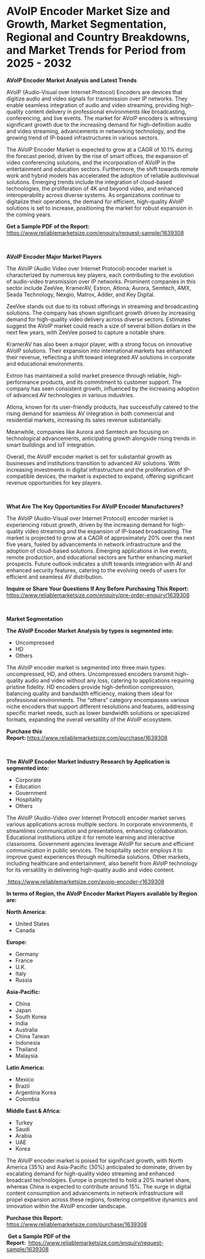 <p><h1>AVoIP Encoder Market Size and Growth, Market Segmentation, Regional and Country Breakdowns, and Market Trends for Period from 2025 -  2032</h1></p><p><strong>AVoIP Encoder Market Analysis and Latest Trends</strong></p>
<p><p>AVoIP (Audio-Visual over Internet Protocol) Encoders are devices that digitize audio and video signals for transmission over IP networks. They enable seamless integration of audio and video streaming, providing high-quality content delivery in professional environments like broadcasting, conferencing, and live events. The market for AVoIP encoders is witnessing significant growth due to the increasing demand for high-definition audio and video streaming, advancements in networking technology, and the growing trend of IP-based infrastructures in various sectors.</p><p>The AVoIP Encoder Market is expected to grow at a CAGR of 10.1% during the forecast period, driven by the rise of smart offices, the expansion of video conferencing solutions, and the incorporation of AVoIP in the entertainment and education sectors. Furthermore, the shift towards remote work and hybrid models has accelerated the adoption of reliable audiovisual solutions. Emerging trends include the integration of cloud-based technologies, the proliferation of 4K and beyond video, and enhanced interoperability across diverse systems. As organizations continue to digitalize their operations, the demand for efficient, high-quality AVoIP solutions is set to increase, positioning the market for robust expansion in the coming years.</p></p>
<p><strong>Get a Sample PDF of the Report:&nbsp;</strong> <a href="https://www.reliablemarketsize.com/enquiry/request-sample/1639308?utm_campaign=3059&utm_medium=2&utm_source=Github&utm_content=ia&utm_term=15042025&utm_id=avoip-encoder">https://www.reliablemarketsize.com/enquiry/request-sample/1639308</a></p>
<p>&nbsp;</p>
<p><strong>AVoIP Encoder Major Market Players</strong></p>
<p><p>The AVoIP (Audio Video over Internet Protocol) encoder market is characterized by numerous key players, each contributing to the evolution of audio-video transmission over IP networks. Prominent companies in this sector include ZeeVee, KramerAV, Extron, Atlona, Aurora, Semtech, AMX, Seada Technology, Nexgio, Matrox, Adder, and Key Digital.</p><p>ZeeVee stands out due to its robust offerings in streaming and broadcasting solutions. The company has shown significant growth driven by increasing demand for high-quality video delivery across diverse sectors. Estimates suggest the AVoIP market could reach a size of several billion dollars in the next few years, with ZeeVee poised to capture a notable share.</p><p>KramerAV has also been a major player, with a strong focus on innovative AVoIP solutions. Their expansion into international markets has enhanced their revenue, reflecting a shift toward integrated AV solutions in corporate and educational environments.</p><p>Extron has maintained a solid market presence through reliable, high-performance products, and its commitment to customer support. The company has seen consistent growth, influenced by the increasing adoption of advanced AV technologies in various industries.</p><p>Atlona, known for its user-friendly products, has successfully catered to the rising demand for seamless AV integration in both commercial and residential markets, increasing its sales revenue substantially.</p><p>Meanwhile, companies like Aurora and Semtech are focusing on technological advancements, anticipating growth alongside rising trends in smart buildings and IoT integration.</p><p>Overall, the AVoIP encoder market is set for substantial growth as businesses and institutions transition to advanced AV solutions. With increasing investments in digital infrastructure and the proliferation of IP-compatible devices, the market is expected to expand, offering significant revenue opportunities for key players.</p></p>
<p>&nbsp;</p>
<p><strong>What Are The Key Opportunities For AVoIP Encoder Manufacturers?</strong></p>
<p><p>The AVoIP (Audio-Visual over Internet Protocol) encoder market is experiencing robust growth, driven by the increasing demand for high-quality video streaming and the expansion of IP-based broadcasting. The market is projected to grow at a CAGR of approximately 20% over the next five years, fueled by advancements in network infrastructure and the adoption of cloud-based solutions. Emerging applications in live events, remote production, and educational sectors are further enhancing market prospects. Future outlook indicates a shift towards integration with AI and enhanced security features, catering to the evolving needs of users for efficient and seamless AV distribution.</p></p>
<p><strong>Inquire or Share Your Questions If Any Before Purchasing This Report:</strong> <a href="https://www.reliablemarketsize.com/enquiry/pre-order-enquiry/1639308?utm_campaign=3059&utm_medium=2&utm_source=Github&utm_content=ia&utm_term=15042025&utm_id=avoip-encoder">https://www.reliablemarketsize.com/enquiry/pre-order-enquiry/1639308</a></p>
<p>&nbsp;</p>
<p><strong>Market Segmentation</strong></p>
<p><strong>The AVoIP Encoder Market Analysis by types is segmented into:</strong></p>
<p><ul><li>Uncompressed</li><li>HD</li><li>Others</li></ul></p>
<p><p>The AVoIP encoder market is segmented into three main types: uncompressed, HD, and others. Uncompressed encoders transmit high-quality audio and video without any loss, catering to applications requiring pristine fidelity. HD encoders provide high-definition compression, balancing quality and bandwidth efficiency, making them ideal for professional environments. The “others” category encompasses various niche encoders that support different resolutions and features, addressing specific market needs, such as lower bandwidth solutions or specialized formats, expanding the overall versatility of the AVoIP ecosystem.</p></p>
<p><strong>Purchase this Report:&nbsp;</strong><a href="https://www.reliablemarketsize.com/purchase/1639308?utm_campaign=3059&utm_medium=2&utm_source=Github&utm_content=ia&utm_term=15042025&utm_id=avoip-encoder">https://www.reliablemarketsize.com/purchase/1639308</a></p>
<p>&nbsp;</p>
<p><strong>The AVoIP Encoder Market Industry Research by Application is segmented into:</strong></p>
<p><ul><li>Corporate</li><li>Education</li><li>Government</li><li>Hospitality</li><li>Others</li></ul></p>
<p><p>The AVoIP (Audio-Video over Internet Protocol) encoder market serves various applications across multiple sectors. In corporate environments, it streamlines communication and presentations, enhancing collaboration. Educational institutions utilize it for remote learning and interactive classrooms. Government agencies leverage AVoIP for secure and efficient communication in public services. The hospitality sector employs it to improve guest experiences through multimedia solutions. Other markets, including healthcare and entertainment, also benefit from AVoIP technology for its versatility in delivering high-quality audio and video content.</p></p>
<p><a href="https://www.reliablemarketsize.com/avoip-encoder-r1639308?utm_campaign=3059&utm_medium=2&utm_source=Github&utm_content=ia&utm_term=15042025&utm_id=avoip-encoder">&nbsp;https://www.reliablemarketsize.com/avoip-encoder-r1639308</a></p>
<p><strong>In terms of Region, the AVoIP Encoder Market Players available by Region are:</strong></p>
<p>
    <p> <strong> North America: </strong>
        <ul>
            <li>United States</li>
            <li>Canada</li>
        </ul>
        </p> 
    <p> <strong> Europe: </strong>
        <ul>
            <li>Germany</li>
            <li>France</li>
            <li>U.K.</li>
            <li>Italy</li>
            <li>Russia</li>
        </ul>
        </p> 
    <p> <strong> Asia-Pacific: </strong>
        <ul>
            <li>China</li>
            <li>Japan</li>
            <li>South Korea</li>
            <li>India</li>
            <li>Australia</li>
            <li>China Taiwan</li>
            <li>Indonesia</li>
            <li>Thailand</li>
            <li>Malaysia</li>
        </ul>
        </p> 
    <p> <strong> Latin America: </strong>
        <ul>
            <li>Mexico</li>
            <li>Brazil</li>
            <li>Argentina Korea</li>
            <li>Colombia</li>
        </ul>
        </p> 
    <p> <strong> Middle East & Africa: </strong>
        <ul>
            <li>Turkey</li>
            <li>Saudi</li>
            <li>Arabia</li>
            <li>UAE</li>
            <li>Korea</li>
        </ul>
    </p>
    </p>
<p><p>The AVoIP encoder market is poised for significant growth, with North America (35%) and Asia-Pacific (30%) anticipated to dominate, driven by escalating demand for high-quality video streaming and enhanced broadcast technologies. Europe is projected to hold a 20% market share, whereas China is expected to contribute around 15%. The surge in digital content consumption and advancements in network infrastructure will propel expansion across these regions, fostering competitive dynamics and innovation within the AVoIP encoder landscape.</p></p>
<p><strong>Purchase this Report: </strong><a href="https://www.reliablemarketsize.com/purchase/1639308?utm_campaign=3059&utm_medium=2&utm_source=Github&utm_content=ia&utm_term=15042025&utm_id=avoip-encoder">https://www.reliablemarketsize.com/purchase/1639308</a></p>
<p>&nbsp;<strong>Get a Sample PDF of the Report:&nbsp;&nbsp;</strong><a href="https://www.reliablemarketsize.com/enquiry/request-sample/1639308?utm_campaign=3059&utm_medium=2&utm_source=Github&utm_content=ia&utm_term=15042025&utm_id=avoip-encoder">https://www.reliablemarketsize.com/enquiry/request-sample/1639308</a></p>
<p><strong></strong></p>
<p><p></p><p></p><p></p></p>